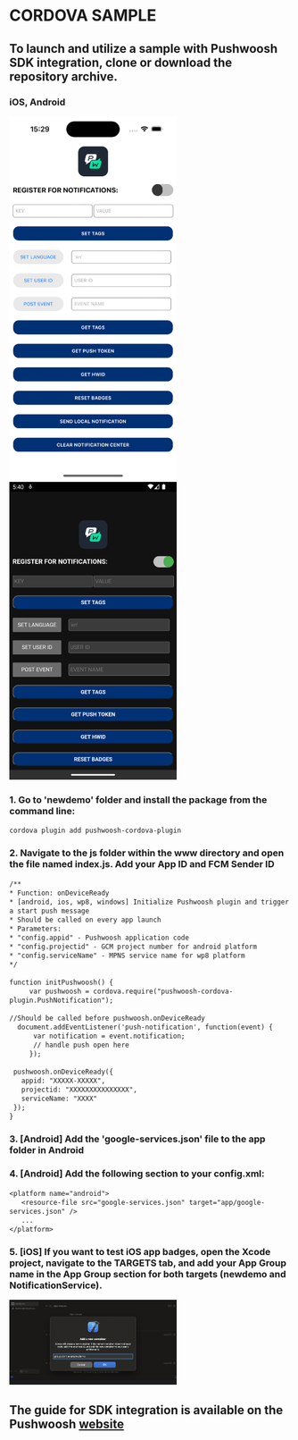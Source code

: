 # CORDOVA SAMPLE 

## To launch and utilize a sample with Pushwoosh SDK integration, clone or download the repository archive.

### iOS, Android
 <img src="https://github.com/Pushwoosh/pushwoosh-cordova-sample/blob/main/Screenshots/iOS.png" alt="Alt text" width="300"> <img src="https://github.com/Pushwoosh/pushwoosh-cordova-sample/blob/main/Screenshots/Android.png" alt="Alt text" width="300"> 

### 1. Go to 'newdemo' folder and install the package from the command line:

```
cordova plugin add pushwoosh-cordova-plugin
```

### 2. Navigate to the js folder within the www directory and open the file named index.js. Add your App ID and FCM Sender ID

```
/**
* Function: onDeviceReady
* [android, ios, wp8, windows] Initialize Pushwoosh plugin and trigger a start push message
* Should be called on every app launch
* Parameters:
* "config.appid" - Pushwoosh application code
* "config.projectid" - GCM project number for android platform
* "config.serviceName" - MPNS service name for wp8 platform
*/

function initPushwoosh() {
	 var pushwoosh = cordova.require("pushwoosh-cordova-plugin.PushNotification");

//Should be called before pushwoosh.onDeviceReady
  document.addEventListener('push-notification', function(event) {
      var notification = event.notification;
      // handle push open here
	 });

 pushwoosh.onDeviceReady({        
   appid: "XXXXX-XXXXX",
   projectid: "XXXXXXXXXXXXXXX",
   serviceName: "XXXX"
 });
}
```

### 3. [Android] Add the 'google-services.json' file to the app folder in Android 

### 4. [Android] Add the following section to your config.xml:

```
<platform name="android">
   <resource-file src="google-services.json" target="app/google-services.json" />
   ...
</platform>

```

### 5. [iOS] If you want to test iOS app badges, open the Xcode project, navigate to the TARGETS tab, and add your App Group name in the App Group section for both targets (newdemo and NotificationService).

<img src="https://github.com/Pushwoosh/pushwoosh-cordova-sample/blob/main/Screenshots/xcode_1.png" alt="Alt text" width="300">

###



## The guide for SDK integration is available on the Pushwoosh [website](https://docs.pushwoosh.com/platform-docs/pushwoosh-sdk/cross-platform-frameworks/cordova/integrating-cordova-plugin)


